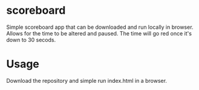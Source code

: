 scoreboard
==========

Simple scoreboard app that can be downloaded and run locally in browser. Allows for the time to be altered and paused. The time will go red once it's down to 30 secods.

Usage
=====

Download the repository and simple run index.html in a browser.
